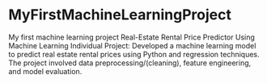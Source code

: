 # MyFirstMachineLearningProject
My first machine learning project Real-Estate Rental Price Predictor Using Machine Learning Individual Project: Developed a machine learning model to predict real estate rental prices using Python and regression techniques. The project involved data preprocessing/(cleaning), feature engineering, and model evaluation.
